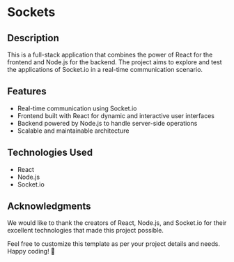# Sockets

## Description

This is a full-stack application that combines the power of React for the frontend and Node.js for the backend. The project aims to explore and test the applications of Socket.io in a real-time communication scenario.

## Features

- Real-time communication using Socket.io
- Frontend built with React for dynamic and interactive user interfaces
- Backend powered by Node.js to handle server-side operations
- Scalable and maintainable architecture

## Technologies Used

- React
- Node.js
- Socket.io

## Acknowledgments

We would like to thank the creators of React, Node.js, and Socket.io for their excellent technologies that made this project possible.

Feel free to customize this template as per your project details and needs. Happy coding! 🚀
